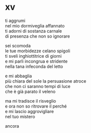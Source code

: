 # xv

ti aggrumi  
nel mio dormiveglia affannato  
ti adorni di sostanza carnale  
di presenza che non so ignorare

sei scomoda  
le tue morbidezze celano spigoli  
ti sveli inghiottitrice di giorni  
e mi parli incongrua e stridente  
nella tana infeconda del letto

e mi abbaglia  
più chiara del sole la persuasione atroce  
che non ci saranno tempi di luce  
che è già parato il veleno

ma mi tradisce il risveglio  
e ora non so ritrovare il perché  
e mi lascio aggrovigliare  
nel tuo mistero

ancora
